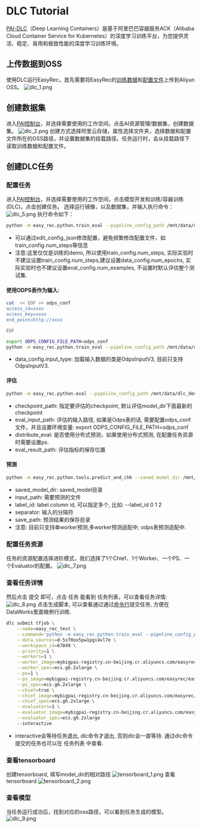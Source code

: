 # DLC Tutorial
[PAI-DLC](https://help.aliyun.com/document_detail/165124.html)（Deep Learning Containers）是基于阿里巴巴容器服务ACK（Alibaba Cloud Container Service for Kubernetes）的深度学习训练平台，为您提供灵活、稳定、易用和极致性能的深度学习训练环境。

## 上传数据到OSS
使用DLC运行EasyRec，首先需要将EasyRec的[训练数据](http://easyrec.oss-cn-beijing.aliyuncs.com/demo/dwd_avazu_ctr_deepmodel_10w.csv)和[配置文件](http://easyrec.oss-cn-beijing.aliyuncs.com/demo/wide_and_deep_on_avazau_ctr.config)上传到Aliyun OSS。
![dlc_1.png](../../images/quick_start/easyrec_dlc_1.png)

## 创建数据集
进入[PAI控制台](https://pai.console.aliyun.com/?regionId=cn-beijing)，并选择需要使用的工作空间，点击AI资源管理/数据集，创建数据集。
![dlc_2.png](../../images/quick_start/easyrec_dlc_2.png)
创建方式选择阿里云存储，属性选择文件夹，选择数据和配置文件所在的OSS路径，并设置数据集的挂载路径。任务运行时，会从挂载路径下读取训练数据和配置文件。

## 创建DLC任务
### 配置任务
进入[PAI控制台](https://pai.console.aliyun.com)，并选择需要使用的工作空间，点击模型开发和训练/容器训练(DLC)，点击创建任务。
选择运行镜像，以及数据集，并输入执行命令：
![dlc_5.png](../../images/quick_start/easyrec_dlc_5.png)
执行命令如下：

```bash
python -m easy_rec.python.train_eval --pipeline_config_path /mnt/data/dlc_demo/wide_and_deep_on_avazau_ctr.config --continue_train --train_input_path /mnt/data/dlc_demo/dwd_avazu_ctr_deepmodel_10w.csv --eval_input_path /mnt/data/dlc_demo/dwd_avazu_ctr_deepmodel_10w.csv --model_dir /mnt/data/dlc_demo/wide_and_deep_v3/ --edit_config_json='{"train_config.num_steps":1200, "eval_config.num_examples":10240}'
```
- 可以通过edit_config_json修改配置，避免频繁修改配置文件，如train_config.num_steps等信息
- 注意:这里仅仅是训练的demo, 所以使用train_config.num_steps, 实际实验时不建议设置train_config.num_steps,建议设置data_config.num_epochs, 实际实验时也不建议设置eval_config.num_examples, 不设置时默认评估整个测试集.

#### 使用ODPS表作为输入:
```bash
cat  << EOF >> odps_conf
access_id=xxxx
access_key=xxxx
end_point=http://xxxx

EOF

export ODPS_CONFIG_FILE_PATH=odps_conf
python -m easy_rec.python.train_eval --pipeline_config_path /mnt/data/dlc_demo/wide_and_deep_on_avazau_ctr.config --continue_train --train_input_path odps://project/tables/train_input_table --eval_input_path odps://project/tables/test_input_table --model_dir /mnt/data/dlc_demo/wide_and_deep_v3/ --edit_config_json='{"data_config.num_epochs":1, "data_config.input_type":"OdpsInputV3"}'
```
- data_config.input_type: 加载输入数据的类是OdpsInputV3, 目前只支持OdpsInputV3.

#### 评估
```bash
python -m easy_rec.python.eval --pipeline_config_path /mnt/data/dlc_demo/wide_and_deep_v3/pipeline.config --eval_input_path /mnt/data/dlc_demo/dwd_avazu_ctr_deepmodel_10w.csv
```
- checkpoint_path: 指定要评估的checkpoint, 默认评估model_dir下面最新的checkpoint
- eval_input_path: 评估的输入路径, 如果是Odps表的话, 需要配置odps_conf文件，并且设置环境变量: export ODPS_CONFIG_FILE_PATH=odps_conf
- distribute_eval: 是否使用分布式预测，如果使用分布式预测, 在配置任务资源时需要设置ps.
- eval_result_path: 评估指标的保存位置

#### 预测
```bash
python -m easy_rec.python.tools.predict_and_chk --saved_model_dir /mnt/data/dlc_demo/wide_and_deep_v3/export/final --input_path /mnt/data/dlc_demo/dwd_avazu_ctr_deepmodel_10w.csv  --label_id 0 --separator "," --save_path /mnt/data/dlc_demo/wide_and_deep_v3/predict.out
```
- saved_model_dir: saved_model目录
- input_path: 需要预测的文件
- label_id: label column id, 可以指定多个, 比如: --label_id 0 1 2
- separator: 输入的分隔符
- save_path: 预测结果的保存目录
- 注意: 目前只支持单worker预测,多worker预测适配中; odps表预测适配中.

### 配置任务资源
任务的资源配置选择进阶模式，我们选择了1个Chief、1个Worker、一个PS、一个Evaluator的配置。
![dlc_7.png](../../images/quick_start/easyrec_dlc_7.png)

### 查看任务详情
然后点击 提交 即可，点击 任务 能看到 任务列表，可以查看任务详情:
![dlc_8.png](../../images/quick_start/easyrec_dlc_8.png)
点击生成脚本, 可以查看通过通过[命令行](https://help.aliyun.com/document_detail/214317.html)提交任务, 方便在DataWorks里面做例行训练.
```bash
dlc submit tfjob \
    --name=easy_rec_test \
    --command='python -m easy_rec.python.train_eval --pipeline_config_path /mnt/data/dlc_demo/wide_and_deep_on_avazau_ctr.config --continue_train --train_input_path /mnt/data/dlc_demo/dwd_avazu_ctr_deepmodel_10w.csv --eval_input_path /mnt/data/dlc_demo/dwd_avazu_ctr_deepmodel_10w.csv --model_dir /mnt/data/dlc_demo/wide_and_deep_v3/ --edit_config_json='\''{"train_config.num_steps":1200, "eval_config.num_examples":10240}'\''' \
    --data_sources=d-5sf0ox5pw1pgi4vl7e \
    --workspace_id=67849 \
    --priority=1 \
    --workers=1 \
    --worker_image=mybigpai-registry.cn-beijing.cr.aliyuncs.com/easyrec/easyrec:py36-tf1.15-0.4.9 \
    --worker_spec=ecs.g6.2xlarge \
    --ps=1 \
    --ps_image=mybigpai-registry.cn-beijing.cr.aliyuncs.com/easyrec/easyrec:py36-tf1.15-0.4.9 \
    --ps_spec=ecs.g6.2xlarge \
    --chief=true \
    --chief_image=mybigpai-registry.cn-beijing.cr.aliyuncs.com/easyrec/easyrec:py36-tf1.15-0.4.9 \
    --chief_spec=ecs.g6.2xlarge \
    --evaluators=1 \
    --evaluator_image=mybigpai-registry.cn-beijing.cr.aliyuncs.com/easyrec/easyrec:py36-tf1.15-0.4.9 \
    --evaluator_spec=ecs.g6.2xlarge
    --interactive
```
- interactive会等待任务退出, dlc命令才退出, 否则dlc会一直等待.
通过dlc命令提交的任务也可以在 任务列表 中查看.

### 查看tensorboard
创建tensorboard, 填写model_dir的相对路径
![tensorboard_1.png](../../images/quick_start/easyrec_dlc_tensorboard_1.png)
查看tensorboard
![tensorboard_2.png](../../images/quick_start/easyrec_dlc_tensorboard_2.png)

### 查看模型
当任务运行成功后，找到对应的oss路径，可以看到任务生成的模型。
![dlc_9.png](../../images/quick_start/easyrec_dlc_9.png)
